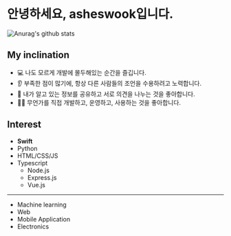 # 안녕하세요, asheswook입니다.
<p align="center">

![Anurag's github stats](https://github-readme-stats.vercel.app/api?username=asheswook&show_icons=true&include_all_commits=true&count_private=true&role=OWNER,ORGANIZATION_MEMBER,COLLABORATOR&orgs=twicenest,TWICEWIKI-TEAM) </p>

## My inclination
* 💻 나도 모르게 개발에 몰두해있는 순간을 즐깁니다.
* 👂 부족한 점이 많기에, 항상 다른 사람들의 조언을 수용하려고 노력합니다.
* 💬 내가 알고 있는 정보를 공유하고 서로 의견을 나누는 것을 좋아합니다.
* 🧑‍💻 무언가를 직접 개발하고, 운영하고, 사용하는 것을 좋아합니다.

## Interest
 * **Swift**
 * Python
 * HTML/CSS/JS
 * Typescript
   * Node.js
   * Express.js
   * Vue.js
---
* Machine learning
* Web
* Mobile Application
* Electronics


